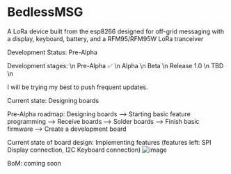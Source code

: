 # BedlessMSG
A LoRa device built from the esp8266 designed for off-grid messaging with a display, keyboard, battery, and a RFM95/RFM95W LoRa tranceiver


Development Status:
Pre-Alpha

Development stages: \n
Pre-Alpha ✅ \n
Alpha \n
Beta \n
Release 1.0 \n
TBD \n


I will be trying my best to push frequent updates.

Current state: Designing boards

Pre-Alpha roadmap: Designing boards --> Starting basic feature programming --> Receive boards --> Solder boards --> Finish basic firmware --> Create a development board

Current state of board design: Implementing features (features left: SPI Display connection, I2C Keyboard connection)
![image](https://github.com/BedlessBlade/BedlessMSG/assets/71991602/a73f4f5c-30f6-40d7-965b-7cc1d05ac3b6)

BoM: coming soon

